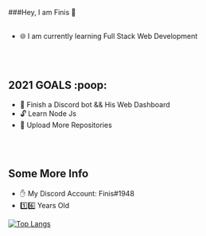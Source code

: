 ###Hey, I am Finis :wave:
<br />
<br />
- :globe_with_meridians: I am currently learning Full Stack Web Development
<br>
<br />
<h2>2021 GOALS :poop:</h2>

- 🤖 Finish a Discord bot && His Web Dashboard
- :unlock: Learn Node Js
- :open_file_folder: Upload More Repositories

<br>
<br />
<h2>Some More Info</h2>

- :hand: My Discord Account: Finis#1948
- :one::six: Years Old

[![Top Langs](https://github-readme-stats.vercel.app/api/top-langs/?username=Finis666)](https://github.com/anuraghazra/github-readme-stats)
